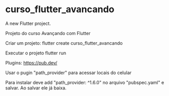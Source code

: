 # curso_flutter_avancando

A new Flutter project.

Projeto do curso Avançando com Flutter

Criar um projeto:
    flutter create curso_flutter_avancando

Executar o projeto
    flutter run

Plugins: https://pub.dev/

Usar o pugin "path_provider" para acessar locais do celular

Para instalar deve add "path_provider: ^1.6.0" no arquivo "pubspec.yaml" e salvar. Ao salvar ele já baixa.